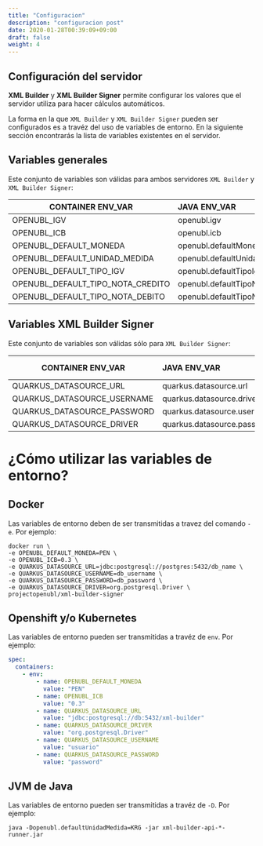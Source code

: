 ```yaml
---
title: "Configuracion"
description: "configuracion post"
date: 2020-01-28T00:39:09+09:00
draft: false
weight: 4
---
```


## Configuración del servidor

**XML Builder** y **XML Builder Signer** permite configurar los valores que el servidor utiliza para hacer cálculos automáticos.

La forma en la que `XML Builder` y `XML Builder Signer` pueden ser configurados es a travéz del uso de variables de entorno. En la siguiente sección encontrarás la lista de variables existentes en el servidor.

## Variables generales

Este conjunto de variables son válidas para ambos servidores `XML Builder` y `XML Builder Signer`:

| CONTAINER ENV_VAR                 | JAVA ENV_VAR                   |             DEFAULT VALUE |
| --------------------------------- | :----------------------------- | ------------------------: |
| OPENUBL_IGV                       | openubl.igv                    |                      0.18 |
| OPENUBL_ICB                       | openubl.icb                    |                      0.20 |
| OPENUBL_DEFAULT_MONEDA            | openubl.defaultMoneda          |                       PEN |
| OPENUBL_DEFAULT_UNIDAD_MEDIDA     | openubl.defaultUnidadMedida    |                       NIU |
| OPENUBL_DEFAULT_TIPO_IGV          | openubl.defaultTipoIgv         | GRAVADO_OPERACION_ONEROSA |
| OPENUBL_DEFAULT_TIPO_NOTA_CREDITO | openubl.defaultTipoNotaCredito | ANULACION_DE_LA_OPERACION |
| OPENUBL_DEFAULT_TIPO_NOTA_DEBITO  | openubl.defaultTipoNotaDebito  |       AUMENTO_EN_EL_VALOR |

## Variables XML Builder Signer

Este conjunto de variables son válidas sólo para `XML Builder Signer`:

| CONTAINER ENV_VAR              | JAVA ENV_VAR                | DEFAULT VALUE |
| ------------------------------ | :-------------------------- | ------------- |
| QUARKUS_DATASOURCE_URL         | quarkus.datasource.url      | -             |
| QUARKUS_DATASOURCE_USERNAME    | quarkus.datasource.driver   | -             |
| QUARKUS_DATASOURCE_PASSWORD    | quarkus.datasource.username | -             |
| QUARKUS_DATASOURCE_DRIVER      | quarkus.datasource.password | -             |

# ¿Cómo utilizar las variables de entorno?

## Docker

Las variables de entorno deben de ser transmitidas a travez del comando `-e`. Por ejemplo:

```
docker run \
-e OPENUBL_DEFAULT_MONEDA=PEN \
-e OPENUBL_ICB=0.3 \
-e QUARKUS_DATASOURCE_URL=jdbc:postgresql://postgres:5432/db_name \
-e QUARKUS_DATASOURCE_USERNAME=db_username \
-e QUARKUS_DATASOURCE_PASSWORD=db_password \
-e QUARKUS_DATASOURCE_DRIVER=org.postgresql.Driver \
projectopenubl/xml-builder-signer
```

## Openshift y/o Kubernetes

Las variables de entorno pueden ser transmitidas a travéz de `env`. Por ejemplo:

```yaml
spec:
  containers:
    - env:
        - name: OPENUBL_DEFAULT_MONEDA
          value: "PEN"
        - name: OPENUBL_ICB
          value: "0.3"
        - name: QUARKUS_DATASOURCE_URL
          value: "jdbc:postgresql://db:5432/xml-builder"
        - name: QUARKUS_DATASOURCE_DRIVER
          value: "org.postgresql.Driver"
        - name: QUARKUS_DATASOURCE_USERNAME
          value: "usuario"
        - name: QUARKUS_DATASOURCE_PASSWORD
          value: "password"
```

## JVM de Java

Las variables de entorno pueden ser transmitidas a travéz de `-D`. Por ejemplo:

```
java -Dopenubl.defaultUnidadMedida=KRG -jar xml-builder-api-*-runner.jar
```
